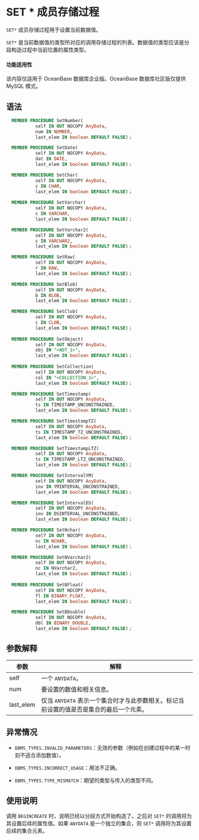 SET \* 成员存储过程 
=================================

`SET*` 成员存储过程用于设置当前数据值。

`SET*` 是当前数据值的类型所对应的调用存储过程的列表。数据值的类型应该是分段构造过程中当前位置的属性类型。

  <main id="notice" >
    <h4>功能适用性</h4>
    <p>该内容仅适用于 OceanBase 数据库企业版。OceanBase 数据库社区版仅提供 MySQL 模式。</p>
  </main>

语法 
-----------------------

```sql
  MEMBER PROCEDURE SetNumber(
           self IN OUT NOCOPY AnyData, 
           num IN NUMBER,
           last_elem IN boolean DEFAULT FALSE)；

  MEMBER PROCEDURE SetDate(
           self IN OUT NOCOPY AnyData, 
           dat IN DATE,
           last_elem IN boolean DEFAULT FALSE)；

  MEMBER PROCEDURE SetChar(
           self IN OUT NOCOPY AnyData, 
           c IN CHAR,
           last_elem IN boolean DEFAULT FALSE)；
  
  MEMBER PROCEDURE SetVarchar(
           self IN OUT NOCOPY AnyData, 
           c IN VARCHAR,
           last_elem IN boolean DEFAULT FALSE)；

  MEMBER PROCEDURE SetVarchar2(
           self IN OUT NOCOPY AnyData,
           c IN VARCHAR2, 
           last_elem IN boolean DEFAULT FALSE)；

  MEMBER PROCEDURE SetRaw(
           self IN OUT NOCOPY AnyData, 
           r IN RAW,
           last_elem IN boolean DEFAULT FALSE)；

  MEMBER PROCEDURE SetBlob(
           self IN OUT NOCOPY AnyData, 
           b IN BLOB,
           last_elem IN boolean DEFAULT FALSE)；

  MEMBER PROCEDURE SetClob(
           self IN OUT NOCOPY AnyData, 
           c IN CLOB,
           last_elem IN boolean DEFAULT FALSE)；
 
  MEMBER PROCEDURE SetObject(
           self IN OUT NOCOPY AnyData, 
           obj IN "<ADT_1>",
           last_elem IN boolean DEFAULT FALSE)；
 
  MEMBER PROCEDURE SetCollection(
           self IN OUT NOCOPY AnyData, 
           col IN "<COLLECTION_1>",
           last_elem IN boolean DEFAULT FALSE)；

  MEMBER PROCEDURE SetTimestamp(
           self IN OUT NOCOPY AnyData, 
           ts IN TIMESTAMP_UNCONSTRAINED,
           last_elem IN boolean DEFAULT FALSE)；

  MEMBER PROCEDURE SetTimestampTZ(
           self IN OUT NOCOPY AnyData, 
           ts IN TIMESTAMP_TZ_UNCONSTRAINED,
           last_elem IN boolean DEFAULT FALSE)；

  MEMBER PROCEDURE SetTimestampLTZ(
           self IN OUT NOCOPY AnyData,
           ts IN TIMESTAMP_LTZ_UNCONSTRAINED,
           last_elem IN boolean DEFAULT FALSE)；

  MEMBER PROCEDURE SetIntervalYM(
           self IN OUT NOCOPY AnyData,
           inv IN YMINTERVAL_UNCONSTRAINED,
           last_elem IN boolean DEFAULT FALSE)；

  MEMBER PROCEDURE SetIntervalDS(
           self IN OUT NOCOPY AnyData,
           inv IN DSINTERVAL_UNCONSTRAINED,
           last_elem IN boolean DEFAULT FALSE)；

  MEMBER PROCEDURE SetNchar(
           self IN OUT NOCOPY AnyData,
           nc IN NCHAR, 
           last_elem IN boolean DEFAULT FALSE)；

  MEMBER PROCEDURE SetNVarchar2(
           self IN OUT NOCOPY AnyData,
           nc IN NVarchar2, 
           last_elem IN boolean DEFAULT FALSE)；
 
  MEMBER PROCEDURE SetBFloat(
           self IN OUT NOCOPY AnyData, 
           fl IN BINARY_FLOAT,
           last_elem IN boolean DEFAULT FALSE)；

  MEMBER PROCEDURE SetBDouble(
           self IN OUT NOCOPY AnyData, 
           dbl IN BINARY_DOUBLE,
           last_elem IN boolean DEFAULT FALSE)；
```



参数解释 
-------------------------



|    参数     |                        解释                         |
|-----------|---------------------------------------------------|
| self      | 一个 `ANYDATA`。                                     |
| num       | 要设置的数值和相关信息。                                      |
| last_elem | 仅当 `ANYDATA` 表示一个集合时才与此参数相关。标记当前设置的值是否是集合的最后一个元素。 |



异常情况 
-------------------------

* `DBMS_TYPES.INVALID_PARAMETERS`：无效的参数（例如在创建过程中的某一时刻不适合添加数值）。

  

* `DBMS_TYPES.INCORRECT_USAGE`：用法不正确。

  

* `DBMS_TYPES.TYPE_MISMATCH`：期望的类型与传入的类型不同。

  




使用说明 
-------------------------

调用 `BEGINCREATE` 时，说明已经以分段方式开始构造了。之后对 `SET*` 的调用将为其设置后续的属性值。如果 `ANYDATA` 是一个独立的集合，则 `SET*` 调用将为其设置后续的集合元素。
